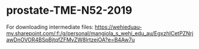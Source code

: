 # prostate-TME-N52-2019

For downloading intermediate files: https://wehieduau-my.sharepoint.com/:f:/g/personal/mangiola_s_wehi_edu_au/EgxzhICetPZNrjawDnOVOR4BSpBjtqfZFMvZW8lrtzeiOA?e=B4Aw7u
